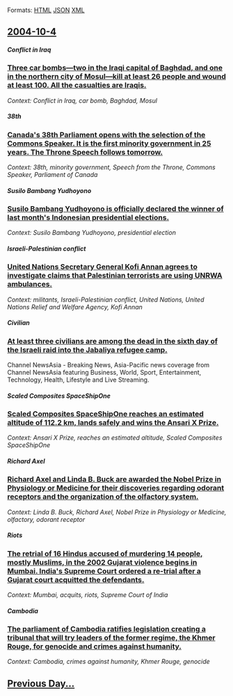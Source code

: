 
Formats: [HTML](2004/10/4/index.html)  [JSON](2004/10/4/index.json)  [XML](2004/10/4/index.xml)  

## [2004-10-4](/news/2004/10/4/index.md)

##### Conflict in Iraq
### [ Three car bombs&mdash;two in the Iraqi capital of Baghdad, and one in the northern city of Mosul&mdash;kill at least 26 people and wound at least 100. All the casualties are Iraqis. ](/news/2004/10/4/three-car-bombs-mdash-two-in-the-iraqi-capital-of-baghdad-and-one-in-the-northern-city-of-mosul-mdash-kill-at-least-26-people-and-wound-at.md)
_Context: Conflict in Iraq, car bomb, Baghdad, Mosul_

##### 38th
### [ Canada's 38th Parliament opens with the selection of the Commons Speaker. It is the first minority government in 25 years. The Throne Speech follows tomorrow. ](/news/2004/10/4/canada-s-38th-parliament-opens-with-the-selection-of-the-commons-speaker-it-is-the-first-minority-government-in-25-years-the-throne-speec.md)
_Context: 38th, minority government, Speech from the Throne, Commons Speaker, Parliament of Canada_

##### Susilo Bambang Yudhoyono
### [ Susilo Bambang Yudhoyono is officially declared the winner of last month's Indonesian presidential elections. ](/news/2004/10/4/susilo-bambang-yudhoyono-is-officially-declared-the-winner-of-last-month-s-indonesian-presidential-elections.md)
_Context: Susilo Bambang Yudhoyono, presidential election_

##### Israeli-Palestinian conflict
### [ United Nations Secretary General Kofi Annan agrees to investigate claims that Palestinian terrorists are using UNRWA ambulances. ](/news/2004/10/4/united-nations-secretary-general-kofi-annan-agrees-to-investigate-claims-that-palestinian-terrorists-are-using-unrwa-ambulances.md)
_Context: militants, Israeli-Palestinian conflict, United Nations, United Nations Relief and Welfare Agency, Kofi Annan_

##### Civilian
### [ At least three civilians are among the dead in the sixth day of the Israeli raid into the Jabaliya refugee camp. ](/news/2004/10/4/at-least-three-civilians-are-among-the-dead-in-the-sixth-day-of-the-israeli-raid-into-the-jabaliya-refugee-camp.md)
Channel NewsAsia - Breaking News, Asia-Pacific news coverage from Channel NewsAsia featuring Business, World, Sport, Entertainment, Technology, Health, Lifestyle and Live Streaming.

##### Scaled Composites SpaceShipOne
### [ Scaled Composites SpaceShipOne reaches an estimated altitude of 112.2 km, lands safely and wins the Ansari X Prize. ](/news/2004/10/4/scaled-composites-spaceshipone-reaches-an-estimated-altitude-of-112-2-km-lands-safely-and-wins-the-ansari-x-prize.md)
_Context: Ansari X Prize, reaches an estimated altitude, Scaled Composites SpaceShipOne_

##### Richard Axel
### [ Richard Axel and Linda B. Buck are awarded the Nobel Prize in Physiology or Medicine for their discoveries regarding odorant receptors and the organization of the olfactory system. ](/news/2004/10/4/richard-axel-and-linda-b-buck-are-awarded-the-nobel-prize-in-physiology-or-medicine-for-their-discoveries-regarding-odorant-receptors-and.md)
_Context: Linda B. Buck, Richard Axel, Nobel Prize in Physiology or Medicine, olfactory, odorant receptor_

##### Riots
### [ The retrial of 16 Hindus accused of murdering 14 people, mostly Muslims, in the 2002 Gujarat violence begins in Mumbai. India's Supreme Court ordered a re-trial after a Gujarat court acquitted the defendants. ](/news/2004/10/4/the-retrial-of-16-hindus-accused-of-murdering-14-people-mostly-muslims-in-the-2002-gujarat-violence-begins-in-mumbai-india-s-supreme-cou.md)
_Context: Mumbai, acquits, riots, Supreme Court of India_

##### Cambodia
### [ The parliament of Cambodia ratifies legislation creating a tribunal that will try leaders of the former regime, the Khmer Rouge, for genocide and crimes against humanity. ](/news/2004/10/4/the-parliament-of-cambodia-ratifies-legislation-creating-a-tribunal-that-will-try-leaders-of-the-former-regime-the-khmer-rouge-for-genoci.md)
_Context: Cambodia, crimes against humanity, Khmer Rouge, genocide_

## [Previous Day...](/news/2004/10/3/index.md)

